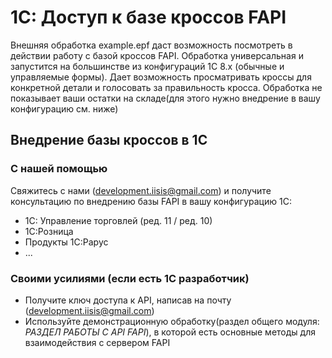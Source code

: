 # 1C: Доступ к базе кроссов FAPI
Внешняя обработка example.epf даст возможность посмотреть в действии работу с базой кроссов FAPI.
Обработка универсальная и запустится на большинстве из конфигураций 1С 8.x (обычные и управляемые формы). Дает возможность просматривать кроссы для конкретной детали 
и голосовать за правильность кросса. Обработка не показывает ваши остатки на складе(для этого нужно внедрение в вашу конфигурацию см. ниже)


Внедрение базы кроссов в 1С
----

### С нашей помощью
Свяжитесь с нами (development.iisis@gmail.com) и получите консультацию по внедрению базы FAPI в вашу конфигурацию 1С:
 
* 1С: Управление торговлей (ред. 11 / ред. 10)
* 1С:Розница
* Продукты 1С:Рарус
* ...

### Своими усилиями (если есть 1С разработчик)
* Получите ключ доступа к API, написав на почту (development.iisis@gmail.com)
* Используйте демонстрационную обработку(раздел общего модуля: *РАЗДЕЛ РАБОТЫ С API FAPI*), в которой есть основные методы для взаимодействия с сервером FAPI 








